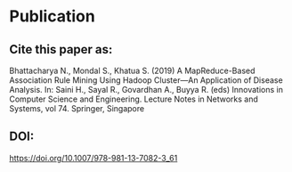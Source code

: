 # Publication

## Cite this paper as:
Bhattacharya N., Mondal S., Khatua S. (2019) A MapReduce-Based Association Rule Mining Using Hadoop Cluster—An Application of Disease Analysis. In: Saini H., Sayal R., Govardhan A., Buyya R. (eds) Innovations in Computer Science and Engineering. Lecture Notes in Networks and Systems, vol 74. Springer, Singapore

## DOI: 
https://doi.org/10.1007/978-981-13-7082-3_61 
